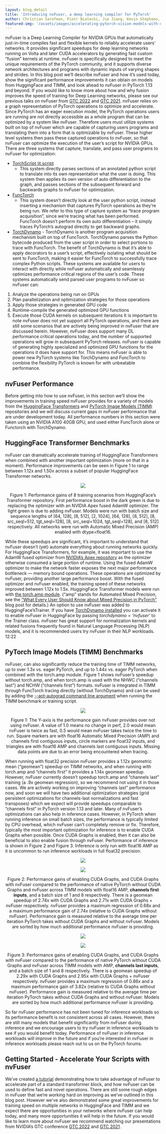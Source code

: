 ```yaml
---
layout: blog_detail
title: 'Introducing nvFuser, a deep learning compiler for PyTorch'
author: Christian Sarofeen, Piotr Bialecki, Jie Jiang, Kevin Stephano, Masaki Kozuki, Neal Vaidya, Stas Bekman
featured-img: '/assets/images/accelerating-pytorch-vision-models-with-channels-last-on-cpu-2.png'
---
```


nvFuser is a Deep Learning Compiler for NVIDIA GPUs that automatically just-in-time compiles fast and flexible kernels to reliably accelerate users' networks. It provides significant speedups for deep learning networks running on Volta and later CUDA accelerators by generating fast custom “fusion” kernels at runtime. nvFuser is specifically designed to meet the unique requirements of the PyTorch community, and it supports diverse network architectures and programs with dynamic inputs of varying shapes and strides.
In this blog post we’ll describe nvFuser and how it’s used today, show the significant performance improvements it can obtain on models from HuggingFace and TIMM, and look ahead to nvFuser in PyTorch 1.13 and beyond. If you would like to know more about how and why fusion improves the speed of training for Deep Learning networks, please see our previous talks on nvFuser from [GTC 2022](https://www.nvidia.com/en-us/on-demand/session/gtcspring22-s41958/) and [GTC 2021](https://www.nvidia.com/en-us/on-demand/session/gtcspring21-s31952/).
nvFuser relies on a graph representation of PyTorch operations to optimize and accelerate. Since PyTorch has an eager execution model, the PyTorch operations users are running are not directly accessible as a whole program that can be optimized by a system like nvFuser. Therefore users must utilize systems built on top of nvFuser which are capable of capturing users programs and translating them into a form that is optimizable by nvFuser. These higher level systems then pass these captured operations to nvFuser, so that nvFuser can optimize the execution of the user’s script for NVIDIA GPUs. There are three systems that capture, translate, and pass user programs to nvFuser for optimization:

- [TorchScript jit.script](https://pytorch.org/docs/stable/generated/torch.jit.script.html#torch.jit.script)
  - This system directly parses sections of an annotated python script to translate into its own representation what the user is doing. This system then applies its own version of auto differentiation to the graph, and passes sections of the subsequent forward and backwards graphs to nvFuser for optimization.
- [FuncTorch](https://pytorch.org/functorch/stable/generated/functorch.compile.memory_efficient_fusion.html#functorch.compile.memory_efficient_fusion)
  - This system doesn’t directly look at the user python script, instead inserting a mechanism that captures PyTorch operations as they’re being run. We refer to this type of capture system as “trace program acquisition”, since we’re tracing what has been performed. FuncTorch doesn’t perform its own auto differentiation – it simply traces PyTorch’s autograd directly to get backward graphs.
- [TorchDynamo](https://github.com/pytorch/torchdynamo) - TorchDynamo is another program acquisition mechanism built on top of FuncTorch. TorchDynamo parses the Python bytecode produced from the user script in order to select portions to trace with FuncTorch. The benefit of TorchDynamo is that it’s able to apply decorators to a user’s script, effectively isolating what should be sent to FuncTorch, making it easier for FuncTorch to successfully trace complex Python scripts.
  These systems are available for users to interact with directly while nvFuser automatically and seamlessly optimizes performance critical regions of the user’s code. These systems automatically send parsed user programs to nvFuser so nvFuser can:

1. Analyze the operations being run on GPUs
2. Plan parallelization and optimization strategies for those operations
3. Apply those strategies in generated GPU code
4. Runtime-compile the generated optimized GPU functions
5. Execute those CUDA kernels on subsequent iterations
   It is important to note nvFuser does not yet support all PyTorch operations, and there are still some scenarios that are actively being improved in nvFuser that are discussed herein. However, nvFuser does support many DL performance critical operations today, and the number of supported operations will grow in subsequent PyTorch releases. nvFuser is capable of generating highly specialized and optimized GPU functions for the operations it does have support for. This means nvFuser is able to power new PyTorch systems like TorchDynamo and FuncTorch to combine the flexibility PyTorch is known for with unbeatable performance.

## nvFuser Performance

Before getting into how to use nvFuser, in this section we’ll show the improvements in training speed nvFuser provides for a variety of models from the [HuggingFace Transformers](https://github.com/huggingface/transformers) and [PyTorch Image Models (TIMM)](https://github.com/rwightman/pytorch-image-models) repositories and we will discuss current gaps in nvFuser performance that are under development today. All performance numbers in this section were taken using an NVIDIA A100 40GB GPU, and used either FuncTorch alone or Functorch with TorchDynamo.

## HuggingFace Transformer Benchmarks

nvFuser can dramatically accelerate training of HuggingFace Transformers when combined with another important optimization (more on that in a moment). Performance improvements can be seen in Figure 1 to range between 1.12x and 1.50x across a subset of popular HuggingFace Transformer networks.

<p align="center">
  <img src="/assets/images/introducing-nvfuser-a-deep-learning-compiler-for-pytorch-1.png">
</p>

<p align="center">
Figure 1: Performance gains of 8 training scenarios from HuggingFace’s Transformer repository. First performance boost in the dark green is due to replacing the optimizer with an NVIDIA Apex fused AdamW optimizer. The light green is due to adding nvFuser. Models were run with batch size and sequence lengths of [64, 128], [8, 512], [2, 1024], [64, 128], [8, 512], [8, src_seql=512, tgt_seql=128], [8, src_seql=1024, tgt_seql=128], and [8, 512] respectively. All networks were run with Automatic Mixed Precision (AMP) enabled with dtype=float16.
</p>

While these speedups are significant, it’s important to understand that nvFuser doesn’t (yet) automate everything about running networks quickly. For HuggingFace Transformers, for example, it was important to use the AdamW fused optimizer from [NVIDIA’s Apex repository](https://github.com/NVIDIA/apex) as the optimizer otherwise consumed a large portion of runtime. Using the fused AdamW optimizer to make the network faster exposes the next major performance bottleneck — memory bound operations. These operations are optimized by nvFuser, providing another large performance boost. With the fused optimizer and nvFuser enabled, the training speed of these networks improved between 1.12x to 1.5x.
HuggingFace Transformer models were run with [the torch.amp module](https://pytorch.org/docs/stable/amp.html). (“amp” stands for Automated Mixed Precision, see the [“What Every User Should Know about Mixed Precision in PyTorch”](https://pytorch.org/blog/what-every-user-should-know-about-mixed-precision-training-in-pytorch/) blog post for details.) An option to use nvFuser was added to HuggingFace’sTrainer. If you have [TorchDynamo installed](https://github.com/pytorch/torchdynamo#requirements-and-setup) you can activate it to enable nvFuser in HuggingFace by passing *torchdynamo = ‘nvfuser’* to the Trainer class.
nvFuser has great support for normalization kernels and related fusions frequently found in Natural Language Processing (NLP) models, and it is recommended users try nvFuser in their NLP workloads.
12:22

## PyTorch Image Models (TIMM) Benchmarks
nvFuser, can also significantly reduce the training time of TIMM networks, up to over 1.3x vs. eager PyTorch, and up to 1.44x vs. eager PyTorch when combined with the torch.amp module. Figure 1 shows nvFuser’s speedup without torch.amp, and when torch.amp is used with the NHWC (“channels last”) and NCHW (“channels first”) formats. nvFuser is integrated in TIMM through FuncTorch tracing directly (without TorchDynamo) and can be used by adding the [--aot-autograd command line argument](https://github.com/rwightman/pytorch-image-models/commit/ca991c1fa57373286b9876aa63370fd19f5d6032) when running the TIMM benchmark or training script.

<p align="center">
  <img src="/assets/images/introducing-nvfuser-a-deep-learning-compiler-for-pytorch-2.png">
</p>

<p align="center">
Figure 1: The Y-axis is the performance gain nvFuser provides over not using nvFuser. A value of 1.0 means no change in perf, 2.0 would mean nvFuser is twice as fast, 0.5 would mean nvFuser takes twice the time to run. Square markers are with float16 Automatic Mixed Precision (AMP) and channels first contiguous inputs, circle markers are float32 inputs, and triangles are with float16 AMP and channels last contiguous inputs. Missing data points are due to an error being encountered when tracing.
</p>

When running with float32 precision nvFuser provides a 1.12x geometric mean (“geomean”) speedup on TIMM networks, and when running with torch.amp and “channels first” it provides a 1.14x geomean speedup. However, nvFuser currently doesn’t speedup torch.amp and “channels last” training (a .9x geomean regression), so we recommend not using it in those cases. We are actively working on improving “channels last” performance now, and soon we will have two additional optimization strategies (grid persistent optimizations for channels-last normalizations and fast transposes) which we expect will provide speedups comparable to “channels first” in PyTorch version 1.13 and later.
Many of nvFuser’s optimizations can also help in inference cases. However, in PyTorch when running inference on small batch sizes, the performance is typically limited by CPU overhead, which nvFuser can’t completely remove or fix. Therefore, typically the most important optimization for inference is to enable CUDA Graphs when possible. Once CUDA Graphs is enabled, then it can also be beneficial to also enable fusion through nvFuser. Performance of inference is shown in Figure 2 and Figure 3. Inference is only run with float16 AMP as it is uncommon to run inference workloads in full float32 precision.

<p align="center">
  <img src="/assets/images/introducing-nvfuser-a-deep-learning-compiler-for-pytorch-3.png">
</p>

<p align="center">
  <img src="/assets/images/introducing-nvfuser-a-deep-learning-compiler-for-pytorch-4.png">
</p>

<p align="center">
Figure 2: Performance gains of enabling CUDA Graphs, and CUDA Graphs with nvFuser compared to the performance of native PyTorch without CUDA Graphs and nvFuser across TIMM models with float16 AMP, <b>channels first inputs</b>, and a batch size of 1 and 8 respectively. There is a geomean speedup of 2.74x with CUDA Graphs and 2.71x with CUDA Graphs + nvFuser respectively. nvFuser provides a maximum regression of 0.68x and a maximum performance gain of 2.74x (relative to CUDA Graphs without nvFuser). Performance gain is measured relative to the average time per iteration PyTorch takes without CUDA Graphs and without nvFuser. Models are sorted by how much additional performance nvFuser is providing.
</p>

<p align="center">
  <img src="/assets/images/introducing-nvfuser-a-deep-learning-compiler-for-pytorch-5.png">
</p>

<p align="center">
  <img src="/assets/images/introducing-nvfuser-a-deep-learning-compiler-for-pytorch-6.png">
</p>

<p align="center">
Figure 3: Performance gains of enabling CUDA Graphs, and CUDA Graphs with nvFuser compared to the performance of native PyTorch without CUDA Graphs and nvFuser across TIMM models with AMP, <b>channels last inputs</b>, and a batch size of 1 and 8 respectively. There is a geomean speedup of 2.29x with CUDA Graphs and 2.95x with CUDA Graphs + nvFuser respectively. nvFuser provides a maximum regression of 0.86x and a maximum performance gain of 3.82x (relative to CUDA Graphs without nvFuser). Performance gain is measured relative to the average time per iteration PyTorch takes without CUDA Graphs and without nvFuser. Models are sorted by how much additional performance nvFuser is providing.
</p>

So far nvFuser performance has not been tuned for inference workloads so its performance benefit is not consistent across all cases. However, there are still many models that benefit significantly from nvFuser during inference and we encourage users to try nvFuser in inference workloads to see if you would benefit today. Performance of nvFuser in inference workloads will improve in the future and if you’re interested in nvFuser in inference workloads please reach out to us on the PyTorch forums.

## Getting Started - Accelerate Your Scripts with nvFuser

We’ve created [a tutorial](https://pytorch.org/tutorials/intermediate/nvfuser_intro_tutorial.html) demonstrating how to take advantage of nvFuser to accelerate part of a standard transformer block, and how nvFuser can be used to define fast and novel operations. There are still some rough edges in nvFuser that we’re working hard on improving as we’ve outlined in this blog post. However we’ve also demonstrated some great improvements for training speed on multiple networks in HuggingFace and TIMM and we expect there are opportunities in your networks where nvFuser can help today, and many more opportunities it will help in the future.
If you would like to learn more about nvFuser we recommend watching our presentations from NVIDIA’s GTC conference [GTC 2022](https://www.nvidia.com/en-us/on-demand/session/gtcspring22-s41958/) and [GTC 2021](https://www.nvidia.com/en-us/on-demand/session/gtcspring22-s41958/).
